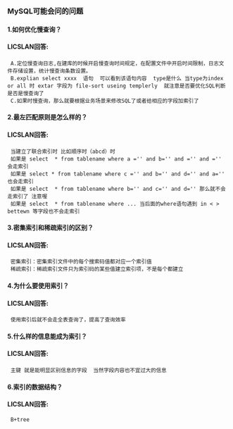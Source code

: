 ### MySQL可能会问的问题
#### 1.如何优化慢查询？
#### LICSLAN回答: 
     A.定位慢查询日志,在建库的时候开启慢查询时间规定，在配置文件中开启时间限制，日志文件存储设置，统计慢查询条数设置。
     B.explian select xxxx  语句  可以看到该语句内容  type是什么 当type为index or all 时 extar 字段为 file-sort useing templerly  就注意是否要优化SQL判断是否是慢查询了
     C.如果时慢查询，那么就要根据业务场景来修改SQL了或者给相应的字段加索引了
#### 2.最左匹配原则是怎么样的？
#### LICSLAN回答:
     当建立了联合索引时 比如顺序时（abcd）时
     如果是 select  * from tablename where a ='' and b='' and ='' and =''  会走索引 
     如果是 select * from tablename where c ='' and b='' and d='' and a='' 也会走索引 
     如果是 select  * from tablename where b='' and c='' and d='' 那么就不会走索引了 注意喔
     如果是 select  * from tablename where ... 当后面的where语句遇到 in < > bettewn 等字段也不会走索引      
#### 3.密集索引和稀疏索引的区别？
#### LICSLAN回答:
     密集索引：密集索引文件中的每个搜索码值都对应一个索引值
     稀疏索引：稀疏索引文件只为索引码的某些值建立索引项，不是每个都建立
#### 4.为什么要使用索引？
#### LICSLAN回答:
     使用索引后就不会走全表查询了，提高了查询效率
#### 5.什么样的信息能成为索引？
#### LICSLAN回答:
     主键 就是能明显区别信息的字段  当然字段内容也不宜过大的信息     
#### 6.索引的数据结构？
#### LICSLAN回答:
     B+tree     
     
     
